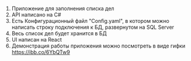 1. Приложение для заполнения списка дел
1. API написано на C#
1. Есть Конфигурационный файл "Config.yaml", в котором можно написать строку подключения к БД, развернутом на SQL Server
1. Весь список дел будет хранится в БД
1. UI написан на React
1. Демонстрация работы приложения можно посмотреть в виде гифки https://ibb.co/6YbQTw9
